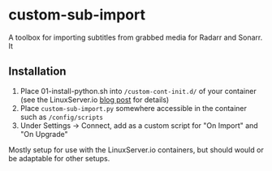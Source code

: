 # custom-sub-import

A toolbox for importing subtitles from grabbed media for Radarr and Sonarr.  It

## Installation

1. Place 01-install-python.sh into `/custom-cont-init.d/` of your container (see the LinuxServer.io [blog post](https://www.linuxserver.io/blog/2019-09-14-customizing-our-containers) for details)
2. Place `custom-sub-import.py` somewhere accessible in the container such as `/config/scripts`
3. Under Settings -> Connect, add as a custom script for "On Import" and "On Upgrade"

Mostly setup for use with the LinuxServer.io containers, but should would or be adaptable for other setups.
